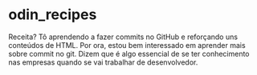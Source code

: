 # odin_recipes
Receita?
Tô aprendendo a fazer commits no GitHub e reforçando uns conteúdos de HTML. Por ora, estou bem interessado em aprender mais sobre commit no git. Dizem que é algo essencial de se ter conhecimento nas empresas quando se vai trabalhar de desenvolvedor.
